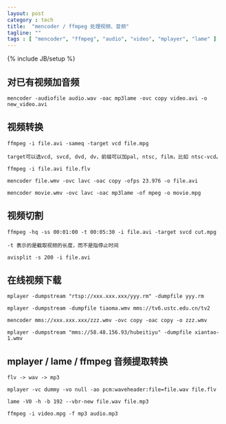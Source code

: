```yaml
---
layout: post
category : tech
title:  "mencoder / ffmpeg 处理视频、音频"
tagline: ""
tags : [ "mencoder", "ffmpeg", "audio", "video", "mplayer", "lame" ] 
---
```

{% include JB/setup %}

## 对已有视频加音频

    mencoder -audiofile audio.wav -oac mp3lame -ovc copy video.avi -o new_video.avi

## 视频转换

    ffmpeg -i file.avi -sameq -target vcd file.mpg

    target可以选vcd, svcd, dvd, dv，前缀可以加pal, ntsc, film，比如 ntsc-vcd。

    ffmpeg -i file.avi file.flv

    mencoder file.wmv -ovc lavc -oac copy -ofps 23.976 -o file.avi

    mencoder movie.wmv -ovc lavc -oac mp3lame -of mpeg -o movie.mpg

## 视频切割

    ffmpeg -hq -ss 00:01:00 -t 00:05:30 -i file.avi -target svcd cut.mpg

    -t 表示的是截取视频的长度，而不是指停止时间

    avisplit -s 200 -i file.avi

## 在线视频下载

    mplayer -dumpstream "rtsp://xxx.xxx.xxx/yyy.rm" -dumpfile yyy.rm

    mplayer -dumpstream -dumpfile tiaoma.wmv mms://tv6.ustc.edu.cn/tv2

    mencoder mms://xxx.xxx.xxx/zzz.wmv -ovc copy -oac copy -o zzz.wmv

    mplayer -dumpstream "mms://58.48.156.93/hubeitiyu" -dumpfile xiantao-1.wmv 


## mplayer / lame / ffmpeg 音频提取转换 

    flv -> wav -> mp3

    mplayer -vc dummy -vo null -ao pcm:waveheader:file=file.wav file.flv

    lame -V0 -h -b 192 --vbr-new file.wav file.mp3

    ffmpeg -i video.mpg -f mp3 audio.mp3

